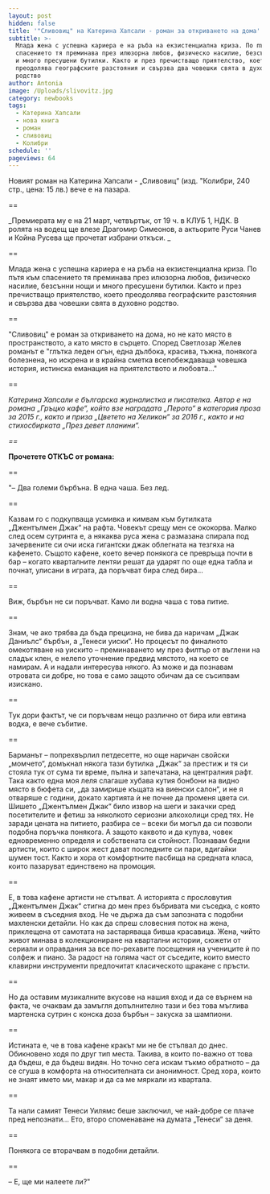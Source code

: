```yaml
---
layout: post
hidden: false
title: '"Сливовиц" на Катерина Хапсали - роман за откриването на дома'
subtitle: >-
  Млада жена с успешна кариера е на ръба на екзистенциална криза. По пътя към
  спасението тя преминава през илюзорна любов, физическо насилие, безсънни нощи
  и много пресушени бутилки. Както и през пречистващо приятелство, което
  преодолява географските разстояния и свързва два човешки свята в духовно
  родство
author: Antonia
image: /Uploads/slivovitz.jpg
category: newbooks
tags:
  - Катерина Хапсали
  - нова книга
  - роман
  - сливовиц
  - Колибри
schedule: ''
pageviews: 64
---
```

Новият роман на Катерина Хапсали - „Сливовиц“ (изд. "Колибри, 240 стр., цена: 15 лв.) вече е на пазара.

\==

_Премиерата му е на 21 март, четвъртък, от 19 ч. в КЛУБ 1, НДК. В ролята на водещ ще влезе Драгомир Симеонов, а актьорите Руси Чанев и Койна Русева ще прочетат избрани откъси. _

\==

Млада жена с успешна кариера е на ръба на екзистенциална криза. По пътя към спасението тя преминава през илюзорна любов, физическо насилие, безсънни нощи и много пресушени бутилки. Както и през пречистващо приятелство, което преодолява географските разстояния и свързва два човешки свята в духовно родство. 

\==

"Сливовиц" е роман за откриването на дома, но не като място в пространството, а като място в сърцето. Според Светлозар Желев романът е "глътка леден огън, една дълбока, красива, тъжна, понякога болезнена, но искрена и в крайна сметка всепобеждаваща човешка история, истинска еманация на приятелството и любовта…"

\==

_Катерина Хапсали е българска журналистка и писателка. Автор е на романа „Гръцко кафе“, който взе наградата „Перото“ в категория проза за 2015 г., както и приза „Цветето на Хеликон“ за 2016 г., както и на стихосбирката „През девет планини“._

_\==_

**Прочетете ОТКЪС от романа:**

\==

"– Два големи бърбъна. В една чаша. Без лед. 

\==

Казвам го с подкупваща усмивка и кимвам към бутилката „Джентълмен Джак“ на рафта. Човекът срещу мен се ококорва. Малко след осем сутринта е, а някаква руса жена с размазана спирала под зачервените си очи иска гигантски джак облегната на тезгяха на кафенето. Същото кафене, което вечер понякога се превръща почти в бар  – когато кварталните лентяи решат да ударят по още една табла и почнат, улисани в играта, да поръчват бира след бира… 

\==

Виж, бърбън не си поръчват. Камо ли водна чашa с това питие.

\==

Знам, че ако трябва да бъда прецизна, не бива да наричам „Джак Даниълс“ бърбън, а „Тенеси уиски“. Но процесът по финалното омекотяване на уискито – преминаването му през филтър от въглени на сладък клен, е нелепо уточнение предвид мястото, на което се намирам. А и надали интересува някого. Аз може и да познавам отровата си добре, но това е само защото обичам да се съсипвам изискано. 

\==

Тук дори фактът, че си поръчвам нещо различно от бира или евтина водка, е вече събитие. 

\==

Барманът – попрехвърлил петдесетте, но още наричан свойски „момчето“, домъкнал някога тази бутилка „Джак“ за престиж и тя си стояла тук от сума ти време, пълна и запечатана, на централния рафт. Така както една моя леля слагаше хубава кутия бонбони на видно място в бюфета си, „да замирише къщата на виенски салон“, и не я отваряше с години, докато хартията ѝ не почне да променя цвета си. Шишето „Джентълмен Джак“ било извор на шеги и закачки сред посетителите и фетиш за няколкото сериозни алкохолици сред тях. Не заради цената на питието, разбира се – всеки би могъл да си позволи подобна поръчка понякога. А защото каквото и да купува, човек едновременно определя и собствената си стойност. Познавам бедни артисти, които с широк жест дават последните си пари, вдигайки шумен тост. Както и хора от комфортните пасбища на средната класа, които пазаруват единствено на промоция. 

\==

Е, в това кафене артисти не стъпват. А историята с прослoвутия „Джентълмен Джак“ стигна до мен през бъбривата ми съседка, с която живеем в съседния вход. Не че държа да съм запозната с подобни махленски детайли. Но как да спреш словесния поток на жена, приклещена от самотата на застаряваща бивша красавица. Жена, чийто живот минава в колекциониране на квартални истории, сюжети от сериали и оправдания за все по-рехавите посещения на учениците ѝ по солфеж и пиано. За радост на голяма част от съседите, които вместо клавирни инструменти предпочитат класическото щракане с пръсти. 

\==

Но да оставим музикалните вкусове на нашия вход и да се върнем на факта, че очаквам да замъгля допълнително тази и без това мъглива мартенска сутрин с конска доза бърбън – закуска за шампиони. 

\==

Истината е, че в това кафене кракът ми не бе стъпвал до днес. Обикновено ходя по друг тип места. Такива, в които по-важно от това да бъдеш, е да бъдеш видян. Но точно сега искам тъкмо обратното  – да се сгуша в комфорта на относителната си анонимност. Сред хора, които не знаят името ми, макар и да са ме мяркали из квартала. 

\==

Та нали самият Тенеси Уилямс беше заключил, че най-добре се плаче пред непознати… Ето, второ споменаване на думата „Тенеси“ за деня. 

\==

Понякога се вторачвам в подобни детайли. 

\==

– Е, ще ми налеете ли?"
